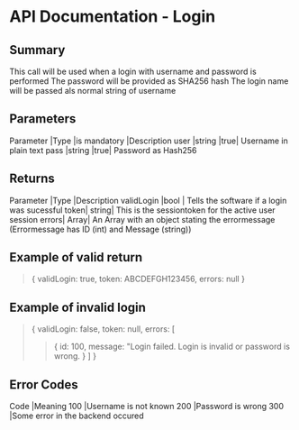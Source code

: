# API Documentation - Login

## Summary

This call will be used when a login with username and password is performed
The password will be provided as SHA256 hash
The login name will be passed als normal string of username

## Parameters

Parameter |Type |is mandatory |Description
user |string |true| Username in plain text
pass |string |true| Password as Hash256

## Returns

Parameter |Type |Description
validLogin |bool | Tells the software if a login was sucessful
token| string| This is the sessiontoken for the active user session
errors| Array| An Array with an object stating the errormessage (Errormessage has ID (int) and Message (string))

## Example of valid return

> {
> validLogin: true,
> token: ABCDEFGH123456,
> errors: null
> }

## Example of invalid login

> {
> validLogin: false,
> token: null,
> errors: [
>
> > {
> > id: 100,
> > message: "Login failed. Login is invalid or password is wrong.
> > }
> > ]
> > }

## Error Codes

Code |Meaning
100 |Username is not known
200 |Password is wrong
300 |Some error in the backend occured
